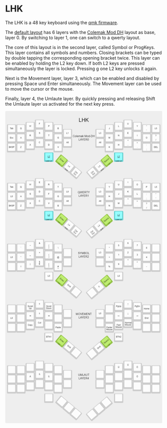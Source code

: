 # LHK
The LHK is a 48 key keyboard using the [qmk firmware][1].

The [default layout][3] has 6 layers with the [Colemak Mod DH][2] layout as base, layer 0. By switching to layer 1, one can switch to a qwerty layout.

The core of this layout is in the second layer, called Symbol or ProgKeys. This layer contains all symbols and numbers. Closing brackets can be typed by double tapping the corresponding opening bracket twice. This layer can be enabled by holding the L2 key down. If both L2 keys are pressed simultaneously the layer is locked. Pressing g one L2 key unlocks it again.

Next is the Movement layer, layer 3, which can be enabled and disabled by pressing Space und Enter simultaneously. The Movement layer can be used to move the cursor or the mouse.

Finally, layer 4, the Umlaute layer. By quickly pressing and releasing Shift the Umlaute layer us activated for the next key press.

![plot](./lhk-keyboard-mhk-layout.png)

[1]: https://qmk.fm/
[2]: https://colemakmods.github.io/mod-dh/
[3]: http://www.keyboard-layout-editor.com/#/gists/b5255cedc98c3b00c219c887805e7e46
